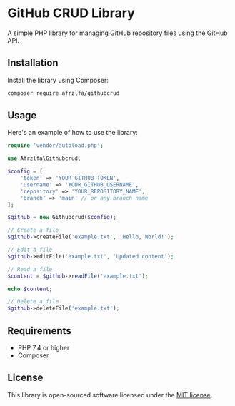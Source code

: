 # GitHub CRUD Library

A simple PHP library for managing GitHub repository files using the GitHub API.

## Installation

Install the library using Composer:

```bash
composer require afrzlfa/githubcrud
```

## Usage

Here's an example of how to use the library:

```php
require 'vendor/autoload.php';

use Afrzlfa\Githubcrud;

$config = [
    'token' => 'YOUR_GITHUB_TOKEN',
    'username' => 'YOUR_GITHUB_USERNAME',
    'repository' => 'YOUR_REPOSITORY_NAME',
    'branch' => 'main' // or any branch name
];

$github = new Githubcrud($config);

// Create a file
$github->createFile('example.txt', 'Hello, World!');

// Edit a file
$github->editFile('example.txt', 'Updated content');

// Read a file
$content = $github->readFile('example.txt');

echo $content;

// Delete a file
$github->deleteFile('example.txt');
```

## Requirements

- PHP 7.4 or higher
- Composer

## License

This library is open-sourced software licensed under the [MIT license](LICENSE).

